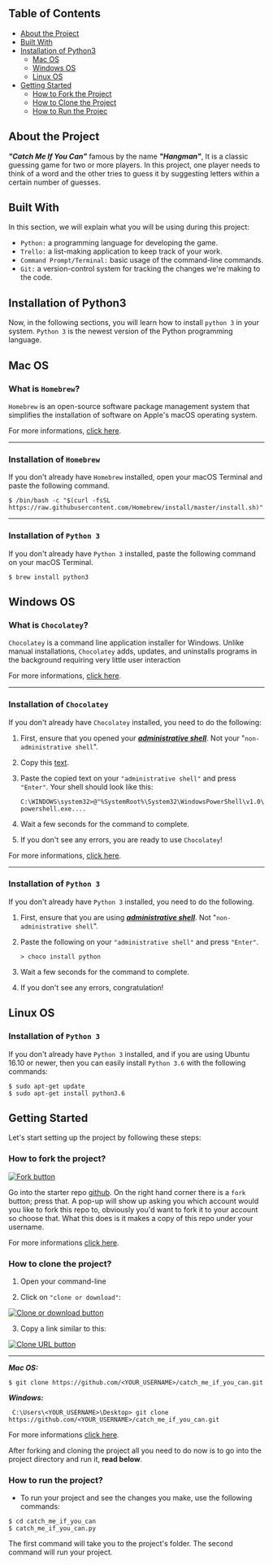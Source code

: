 ﻿﻿
## Table of Contents

-   [About the Project](https://github.com/BashayerNouri/catch-me-if-you-can/tree/solution#about-the-project)
-   [Built With](https://github.com/BashayerNouri/catch-me-if-you-can/tree/solution#built-with)
-   [Installation of Python3](https://github.com/BashayerNouri/catch-me-if-you-can/tree/solution#installation-of-python3)
    -   [Mac OS](https://github.com/BashayerNouri/catch-me-if-you-can/tree/solution#mac-os)
    -   [Windows OS](https://github.com/BashayerNouri/catch-me-if-you-can/tree/solution#windows-os)
    -   [Linux OS](https://github.com/BashayerNouri/catch-me-if-you-can/tree/solution#linux-os)
-   [Getting Started](https://github.com/BashayerNouri/catch-me-if-you-can/tree/solution#getting-started)
    -   [How to Fork the Project](https://github.com/BashayerNouri/catch-me-if-you-can/tree/solution#how-to-fork-the-project)
    -   [How to Clone the Project](https://github.com/BashayerNouri/catch-me-if-you-can/tree/solution#how-to-clone-the-project)
    -   [How to Run the Projec](https://github.com/BashayerNouri/catch-me-if-you-can/tree/solution#how-to-run-the-project)



## About the Project

_**"Catch Me If You Can"**_ famous by the name _**"Hangman"**_, It is a classic guessing game for two or more players. In this project, one player needs to think of a word and the other tries to guess it by suggesting letters within a certain number of guesses.

## Built With

In this section, we will explain what you will be using during this project:
-   `Python:`  a programming language for developing the game.
-   `Trello:`  a list-making application to keep track of your work.
-   `Command Prompt/Terminal:`  basic usage of the command-line commands.
-   `Git:`  a version-control system for tracking the changes we're making to the code.

## Installation of Python3

Now, in the following sections, you will learn how to install  `python 3`  in your system.  `Python 3`  is the newest version of the Python programming language.

## Mac OS

### What is  `Homebrew`?

`Homebrew`  is an open-source software package management system that simplifies the installation of software on Apple's macOS operating system.

For more informations,  [click here](https://brew.sh/).

----------

### Installation of  `Homebrew`

If you don't already have  `Homebrew`  installed, open your macOS Terminal and paste the following command.

```
$ /bin/bash -c "$(curl -fsSL https://raw.githubusercontent.com/Homebrew/install/master/install.sh)"
```
----------

### Installation of  `Python 3`

If you don't already have  `Python 3`  installed, paste the following command on your macOS Terminal.

```
$ brew install python3
```
## Windows OS

### What is  `Chocolatey`?

`Chocolatey`  is a command line application installer for Windows. Unlike manual installations,  `Chocolatey`  adds, updates, and uninstalls programs in the background requiring very little user interaction

For more informations,  [click here](https://chocolatey.org/about).

----------

### Installation of  `Chocolatey`

If you don't already have  `Chocolatey`  installed, you need to do the following:

1.  First, ensure that you opened your  _**[administrative shell](https://www.howtogeek.com/194041/how-to-open-the-command-prompt-as-administrator-in-windows-8.1/)**_. Not your "`non-administrative shell`".
    
2.  Copy this  [text](https://chocolatey.org/docs/installation#install-with-cmdexe).
    
3.  Paste the copied text on your  `"administrative shell"`  and press  `"Enter"`. Your shell should look like this:
    
    `C:\WINDOWS\system32>@"%SystemRoot%\System32\WindowsPowerShell\v1.0\powershell.exe....`
    
4.  Wait a few seconds for the command to complete.
    
5.  If you don't see any errors, you are ready to use  `Chocolatey`!
    

For more informations,  [click here](https://chocolatey.org/docs/installation).

----------

### Installation of  `Python 3`

If you don't already have  `Python 3`  installed, you need to do the following.

1.  First, ensure that you are using  _**[administrative shell](https://www.howtogeek.com/194041/how-to-open-the-command-prompt-as-administrator-in-windows-8.1/)**_. Not "`non-administrative shell`".
    
2.  Paste the following on your  `"administrative shell"`  and press  `"Enter"`.
    
    `> choco install python`
    
3.  Wait a few seconds for the command to complete.
    
4.  If you don't see any errors, congratulation!

## Linux OS

### Installation of  `Python 3`

If you don't already have  `Python 3`  installed, and if you are using Ubuntu 16.10 or newer, then you can easily install  `Python 3.6`  with the following commands:

```
$ sudo apt-get update
$ sudo apt-get install python3.6
```
## Getting Started


Let's start setting up the project by following these steps:

### **How to fork the project?**

[![Fork button](https://camo.githubusercontent.com/635604a1a835f806b09454fecb9af172a52eea77/68747470733a2f2f6769746875622d696d616765732e73332e616d617a6f6e6177732e636f6d2f656e74657270726973652f322e31332f6173736574732f696d616765732f68656c702f7265706f7369746f72792f666f726b5f627574746f6e2e6a7067)](https://camo.githubusercontent.com/635604a1a835f806b09454fecb9af172a52eea77/68747470733a2f2f6769746875622d696d616765732e73332e616d617a6f6e6177732e636f6d2f656e74657270726973652f322e31332f6173736574732f696d616765732f68656c702f7265706f7369746f72792f666f726b5f627574746f6e2e6a7067)

Go into the starter repo  [github](https://github.com/bashayernouri/). On the right hand corner there is a  `fork`  button; press that. A pop-up will show up asking you which account would you like to fork this repo to, obviously you'd want to fork it to your account so choose that. What this does is it makes a copy of this repo under your username.

For more informations  [click here](https://help.github.com/en/enterprise/2.13/user/articles/fork-a-repo#fork-an-example-repository).

### **How to clone the project?**

1.  Open your command-line
    
2.  Click on  `"clone or download"`:
    

[![Clone or download button](https://camo.githubusercontent.com/ffc7ca38a439ecda333d3cb7731571911adca4f8/68747470733a2f2f68656c702e6769746875622e636f6d2f6173736574732f696d616765732f68656c702f7265706f7369746f72792f636c6f6e652d7265706f2d636c6f6e652d75726c2d627574746f6e2e706e67)](https://camo.githubusercontent.com/ffc7ca38a439ecda333d3cb7731571911adca4f8/68747470733a2f2f68656c702e6769746875622e636f6d2f6173736574732f696d616765732f68656c702f7265706f7369746f72792f636c6f6e652d7265706f2d636c6f6e652d75726c2d627574746f6e2e706e67)

3.  Copy a link similar to this:

[![Clone URL button](https://camo.githubusercontent.com/b1373a3db3031d2cf4cf5f956444fb85fd063729/68747470733a2f2f68656c702e6769746875622e636f6d2f6173736574732f696d616765732f68656c702f7265706f7369746f72792f68747470732d75726c2d636c6f6e652e706e67)](https://camo.githubusercontent.com/b1373a3db3031d2cf4cf5f956444fb85fd063729/68747470733a2f2f68656c702e6769746875622e636f6d2f6173736574732f696d616765732f68656c702f7265706f7369746f72792f68747470732d75726c2d636c6f6e652e706e67)

----------

_**Mac OS:**_

```
$ git clone https://github.com/<YOUR_USERNAME>/catch_me_if_you_can.git
```

_**Windows:**_

```
 C:\Users\<YOUR_USERNAME>\Desktop> git clone https://github.com/<YOUR_USERNAME>/catch_me_if_you_can.git
```

For more informations  [click here](https://help.github.com/en/github/creating-cloning-and-archiving-repositories/cloning-a-repository).

After forking and cloning the project all you need to do now is to go into the project directory and run it,  **read below**.

### **How to run the project?**

-   To run your project and see the changes you make, use the following commands:

```
$ cd catch_me_if_you_can
$ catch_me_if_you_can.py
```

The first command will take you to the project's folder. The second command will run your project.


